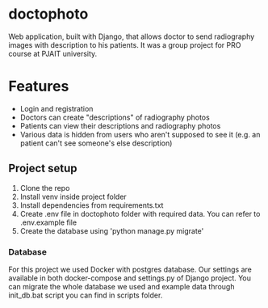 # doctophoto
Web application, built with Django, that allows doctor to send radiography images with description to his patients.
It was a group project for PRO course at PJAIT university.

# Features
* Login and registration
* Doctors can create "descriptions" of radiography photos
* Patients can view their descriptions and radiography photos
* Various data is hidden from users who aren't supposed to see it (e.g. an patient can't see someone's else description)

## Project setup
1. Clone the repo
2. Install venv inside project folder
3. Install dependencies from requirements.txt
4. Create .env file in doctophoto folder with required data. You can refer to .env.example file
5. Create the database using 'python manage.py migrate'

### Database
For this project we used Docker with postgres database. Our settings are available in both
docker-compose and settings.py of Django project.
You can migrate the whole database we used and example data through init_db.bat script you
can find in scripts folder.
